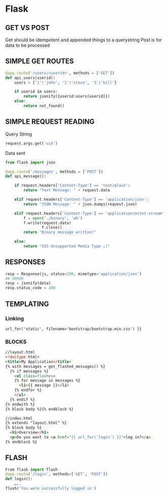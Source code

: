 # Flask

## GET VS POST
Get should be idempotent and appended things to a querystring
Post is for data to be processed

## SIMPLE GET ROUTES
```python
@app.route('/users/<userid>', methods = ['GET'])
def api_users(userid):
    users = {'1':'john', '2':'steve', '3':'bill'}

    if userid in users:
        return jsonify({userid:users[userid]})
    else:
        return not_found()
```

## SIMPLE REQUEST READING
Query String

```python
request.args.get('uid')
```

Data sent
```python
from flask import json

@app.route('/messages', methods = ['POST'])
def api_message():

    if request.headers['Content-Type'] == 'text/plain':
        return "Text Message: " + request.data

    elif request.headers['Content-Type'] == 'application/json':
        return "JSON Message: " + json.dumps(request.json)

    elif request.headers['Content-Type'] == 'application/octet-stream':
        f = open('./binary', 'wb')
        f.write(request.data)
                f.close()
        return "Binary message written!"

    else:
        return "415 Unsupported Media Type ;)"
```

## RESPONSES
```python
resp = Response(js, status=200, mimetype='application/json')
## ORRRR
resp = jsonify(data)
resp.status_code = 200
```

## TEMPLATING
### Linking
`url_for('static', filename='bootstrap/bootstrap.min.css') }}`

### BLOCKS

```html
//layout.html
<!doctype html>
<title>My Application</title>
{% with messages = get_flashed_messages() %}
  {% if messages %}
    <ul class=flashes>
    {% for message in messages %}
      <li>{{ message }}</li>
    {% endfor %}
    </ul>
  {% endif %}
{% endwith %}
{% block body %}{% endblock %}

//index.html
{% extends "layout.html" %}
{% block body %}
  <h1>Overview</h1>
  <p>Do you want to <a href="{{ url_for('login') }}">log in?</a>
{% endblock %}
```

## FLASH
```python
From flask import flash
@app.route('/login', methods=['GET', 'POST'])
def login():
	…..
flash('You were successfully logged in')
```
